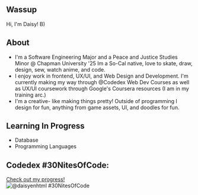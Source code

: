 ## Wassup  

Hi, I'm Daisy! B)

## About
-  I'm a Software Engineering Major and a Peace and Justice Studies Minor @ Chapman University '25 <break>
    Im a So-Cal native, love to skate, draw, design, sew, watch anime, and code. 
- I enjoy work in frontend, UX/UI, and Web Design and Development.
    I'm currently making my way through @Codedex Web Dev Courses as well as UX/UI coursework through Google's Coursera resources (I am in my training arc.)
- I'm a creative- like making things pretty!
    Outside of programming I design for fun, anything from game assets, UI, and doodles for fun.

## Learning In Progress
 - Database
 - Programming Languages

    

## Codedex #30NitesOfCode:
  [Check out my progress!](https://www.codedex.io/@daisyenhtml/30-nites-of-code)  
  ![@daisyenhtml #30NitesOfCode](https://www.codedex.io/api/petStatus?user=daisyenhtml)
